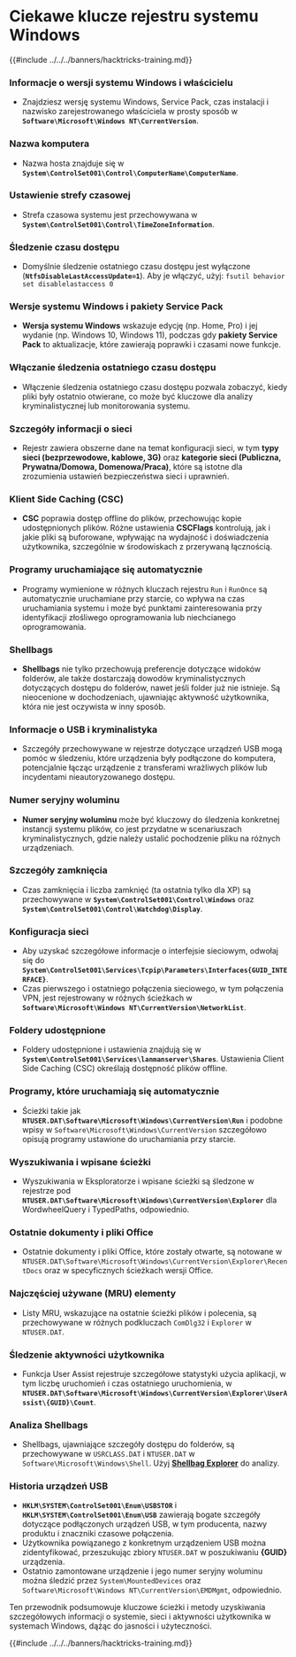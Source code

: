 # Ciekawe klucze rejestru systemu Windows

{{#include ../../../banners/hacktricks-training.md}}

### **Informacje o wersji systemu Windows i właścicielu**

- Znajdziesz wersję systemu Windows, Service Pack, czas instalacji i nazwisko zarejestrowanego właściciela w prosty sposób w **`Software\Microsoft\Windows NT\CurrentVersion`**.

### **Nazwa komputera**

- Nazwa hosta znajduje się w **`System\ControlSet001\Control\ComputerName\ComputerName`**.

### **Ustawienie strefy czasowej**

- Strefa czasowa systemu jest przechowywana w **`System\ControlSet001\Control\TimeZoneInformation`**.

### **Śledzenie czasu dostępu**

- Domyślnie śledzenie ostatniego czasu dostępu jest wyłączone (**`NtfsDisableLastAccessUpdate=1`**). Aby je włączyć, użyj:
`fsutil behavior set disablelastaccess 0`

### Wersje systemu Windows i pakiety Service Pack

- **Wersja systemu Windows** wskazuje edycję (np. Home, Pro) i jej wydanie (np. Windows 10, Windows 11), podczas gdy **pakiety Service Pack** to aktualizacje, które zawierają poprawki i czasami nowe funkcje.

### Włączanie śledzenia ostatniego czasu dostępu

- Włączenie śledzenia ostatniego czasu dostępu pozwala zobaczyć, kiedy pliki były ostatnio otwierane, co może być kluczowe dla analizy kryminalistycznej lub monitorowania systemu.

### Szczegóły informacji o sieci

- Rejestr zawiera obszerne dane na temat konfiguracji sieci, w tym **typy sieci (bezprzewodowe, kablowe, 3G)** oraz **kategorie sieci (Publiczna, Prywatna/Domowa, Domenowa/Praca)**, które są istotne dla zrozumienia ustawień bezpieczeństwa sieci i uprawnień.

### Klient Side Caching (CSC)

- **CSC** poprawia dostęp offline do plików, przechowując kopie udostępnionych plików. Różne ustawienia **CSCFlags** kontrolują, jak i jakie pliki są buforowane, wpływając na wydajność i doświadczenia użytkownika, szczególnie w środowiskach z przerywaną łącznością.

### Programy uruchamiające się automatycznie

- Programy wymienione w różnych kluczach rejestru `Run` i `RunOnce` są automatycznie uruchamiane przy starcie, co wpływa na czas uruchamiania systemu i może być punktami zainteresowania przy identyfikacji złośliwego oprogramowania lub niechcianego oprogramowania.

### Shellbags

- **Shellbags** nie tylko przechowują preferencje dotyczące widoków folderów, ale także dostarczają dowodów kryminalistycznych dotyczących dostępu do folderów, nawet jeśli folder już nie istnieje. Są nieocenione w dochodzeniach, ujawniając aktywność użytkownika, która nie jest oczywista w inny sposób.

### Informacje o USB i kryminalistyka

- Szczegóły przechowywane w rejestrze dotyczące urządzeń USB mogą pomóc w śledzeniu, które urządzenia były podłączone do komputera, potencjalnie łącząc urządzenie z transferami wrażliwych plików lub incydentami nieautoryzowanego dostępu.

### Numer seryjny woluminu

- **Numer seryjny woluminu** może być kluczowy do śledzenia konkretnej instancji systemu plików, co jest przydatne w scenariuszach kryminalistycznych, gdzie należy ustalić pochodzenie pliku na różnych urządzeniach.

### **Szczegóły zamknięcia**

- Czas zamknięcia i liczba zamknięć (ta ostatnia tylko dla XP) są przechowywane w **`System\ControlSet001\Control\Windows`** oraz **`System\ControlSet001\Control\Watchdog\Display`**.

### **Konfiguracja sieci**

- Aby uzyskać szczegółowe informacje o interfejsie sieciowym, odwołaj się do **`System\ControlSet001\Services\Tcpip\Parameters\Interfaces{GUID_INTERFACE}`**.
- Czas pierwszego i ostatniego połączenia sieciowego, w tym połączenia VPN, jest rejestrowany w różnych ścieżkach w **`Software\Microsoft\Windows NT\CurrentVersion\NetworkList`**.

### **Foldery udostępnione**

- Foldery udostępnione i ustawienia znajdują się w **`System\ControlSet001\Services\lanmanserver\Shares`**. Ustawienia Client Side Caching (CSC) określają dostępność plików offline.

### **Programy, które uruchamiają się automatycznie**

- Ścieżki takie jak **`NTUSER.DAT\Software\Microsoft\Windows\CurrentVersion\Run`** i podobne wpisy w `Software\Microsoft\Windows\CurrentVersion` szczegółowo opisują programy ustawione do uruchamiania przy starcie.

### **Wyszukiwania i wpisane ścieżki**

- Wyszukiwania w Eksploratorze i wpisane ścieżki są śledzone w rejestrze pod **`NTUSER.DAT\Software\Microsoft\Windows\CurrentVersion\Explorer`** dla WordwheelQuery i TypedPaths, odpowiednio.

### **Ostatnie dokumenty i pliki Office**

- Ostatnie dokumenty i pliki Office, które zostały otwarte, są notowane w `NTUSER.DAT\Software\Microsoft\Windows\CurrentVersion\Explorer\RecentDocs` oraz w specyficznych ścieżkach wersji Office.

### **Najczęściej używane (MRU) elementy**

- Listy MRU, wskazujące na ostatnie ścieżki plików i polecenia, są przechowywane w różnych podkluczach `ComDlg32` i `Explorer` w `NTUSER.DAT`.

### **Śledzenie aktywności użytkownika**

- Funkcja User Assist rejestruje szczegółowe statystyki użycia aplikacji, w tym liczbę uruchomień i czas ostatniego uruchomienia, w **`NTUSER.DAT\Software\Microsoft\Windows\CurrentVersion\Explorer\UserAssist\{GUID}\Count`**.

### **Analiza Shellbags**

- Shellbags, ujawniające szczegóły dostępu do folderów, są przechowywane w `USRCLASS.DAT` i `NTUSER.DAT` w `Software\Microsoft\Windows\Shell`. Użyj **[Shellbag Explorer](https://ericzimmerman.github.io/#!index.md)** do analizy.

### **Historia urządzeń USB**

- **`HKLM\SYSTEM\ControlSet001\Enum\USBSTOR`** i **`HKLM\SYSTEM\ControlSet001\Enum\USB`** zawierają bogate szczegóły dotyczące podłączonych urządzeń USB, w tym producenta, nazwy produktu i znaczniki czasowe połączenia.
- Użytkownika powiązanego z konkretnym urządzeniem USB można zidentyfikować, przeszukując zbiory `NTUSER.DAT` w poszukiwaniu **{GUID}** urządzenia.
- Ostatnio zamontowane urządzenie i jego numer seryjny woluminu można śledzić przez `System\MountedDevices` oraz `Software\Microsoft\Windows NT\CurrentVersion\EMDMgmt`, odpowiednio.

Ten przewodnik podsumowuje kluczowe ścieżki i metody uzyskiwania szczegółowych informacji o systemie, sieci i aktywności użytkownika w systemach Windows, dążąc do jasności i użyteczności.

{{#include ../../../banners/hacktricks-training.md}}
